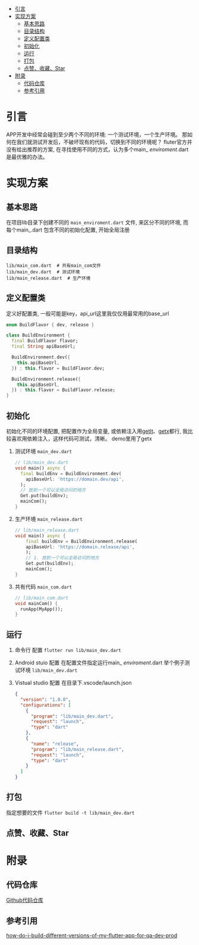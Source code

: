 - [引言](#orgd526720)
- [实现方案](#orgf2e60e0)
  - [基本思路](#org9726579)
  - [目录结构](#orgdd86840)
  - [定义配置类](#orgc9d054b)
  - [初始化](#orgea06b2f)
  - [运行](#orgaf5f802)
  - [打包](#org86b69bb)
  - [点赞、收藏、Star](#org9dc697f)
- [附录](#org8e5d9f3)
  - [代码仓库](#org644e00c)
  - [参考引用](#org56190e1)



<a id="orgd526720"></a>

# 引言

APP开发中经常会碰到至少两个不同的环境: 一个测试环境，一个生产环境。 那如何在我们就测试开发后，不破坏现有的代码，切换到不同的环境呢？ fluter官方并没有给出推荐的方案, 在寻找使用不同的方式，认为多个main\_ *enviroment*.dart 是最优雅的办法。


<a id="orgf2e60e0"></a>

# 实现方案


<a id="org9726579"></a>

## 基本思路

在项目lib目录下创建不同的 `main_enviroment.dart` 文件, 来区分不同的环境, 而每个main\_<enviroment>.dart 包含不同的初始化配置, 开始全局注册


<a id="orgdd86840"></a>

## 目录结构

```shell
lib/main_com.dart  # 共有main_com文件
lib/main_dev.dart  # 测试环境
lib/main_release.dart  # 生产环境
```


<a id="orgc9d054b"></a>

## 定义配置类

定义好配置类, 一般可能是key，api\_url这里我仅仅用最常用的base\_url

```dart
enum BuildFlavor { dev, release }

class BuildEnvironment {
  final BuildFlavor flavor;
  final String apiBaseUrl;

  BuildEnvironment.dev({
    this.apiBaseUrl,
  }) : this.flavor = BuildFlavor.dev;

  BuildEnvironment.release({
    this.apiBaseUrl,
  }) : this.flavor = BuildFlavor.release;
}
```


<a id="orgea06b2f"></a>

## 初始化

初始化不同的环境配置, 把配置作为全局变量, 或依赖注入用[getIt](https://pub.dev/packages/get_it)、[getx](https://pub.dev/packages/get)都行, 我比较喜欢用依赖注入，这样代码可测试，清晰。 demo里用了getx

1.  测试环境 `main_dev.dart`

    ```dart
    // lib/main_dev.dart
    void main() async {
      final buildEnv = BuildEnvironment.dev(
        apiBaseUrl: 'https://domain.dev/api',
      );
      // 放到一个可以全局访问的地方
      Get.put(buildEnv);
      mainCom();
    }
    ```
2.  生产环境 `main_release.dart`

    ```dart
    // lib/main_release.dart
    void main() async {
        final buildEnv = BuildEnvironment.release(
        apiBaseUrl: 'https://domain.release/api',
        );
        // 1. 放到一个可以全局访问的地方
        Get.put(buildEnv);
        mainCom();
    }
    ```
3.  共有代码 `main_com.dart`

    ```dart
    // lib/main_com.dart
    void mainCom() {
      runApp(MyApp());
    }
    ```


<a id="orgaf5f802"></a>

## 运行

1.  命令行 配置 `flutter run lib/main_dev.dart`
2.  Android stuio 配置 在配置文件指定运行main\_ *enviroment*.dart 举个例子测试环境 `lib/main_dev.dart`
3.  Vistual studio 配置 在目录下.vscode/launch.json

    ```json
    {
      "version": "1.0.0",
      "configurations": [
        {
          "program": "lib/main_dev.dart",
          "request": "launch",
          "type": "dart"
        },
        {
          "name": "release",
          "program": "lib/main_release.dart",
          "request": "launch",
          "type": "dart"
        }
      ]
    }
    ```


<a id="org86b69bb"></a>

## 打包

指定想要的文件 `flutter build -t lib/main_dev.dart`


<a id="org9dc697f"></a>

## 点赞、收藏、Star


<a id="org8e5d9f3"></a>

# 附录


<a id="org644e00c"></a>

## 代码仓库

[Github代码仓库](https://github.com/guzishiwo/flutter-switch-environment)


<a id="org56190e1"></a>

## 参考引用

[how-do-i-build-different-versions-of-my-flutter-app-for-qa-dev-prod](https://stackoverflow.com/a/47438620/5617935)
